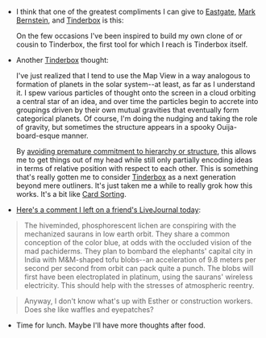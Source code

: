 * I think that one of the greatest compliments I can give to [Eastgate][eastgate], [Mark Bernstein][mark], and [Tinderbox][tinderbox] is this:  

  On the few occasions I've been inspired to build my own clone of or cousin to Tinderbox, the first tool for which I reach is Tinderbox itself. 
  
* Another [Tinderbox][tinderbox] thought:

  I've just realized that I tend to use the Map View in a way analogous to formation of planets in the solar system--at least, as far as I understand it.  I spew various particles of thought onto the screen in a cloud orbiting a central star of an idea, and over time the particles begin to accrete into groupings driven by their own mutual gravities that eventually form categorical planets.  Of course, I'm doing the nudging and taking the role of gravity, but sometimes the structure appears in a spooky Ouija-board-esque manner.
  
  By [avoiding premature commitment to hierarchy or structure][sort], this allows me to get things out of my head while still only partially encoding ideas in terms of relative position with respect to each other.  This is something that's really gotten me to consider [Tinderbox][tinderbox] as a next generation beyond mere outliners.  It's just taken me a while to really grok how this works.  It's a bit like [Card Sorting][sorting].

* [Here's a comment I left on a friend's LiveJournal today][lj]:

> The hiveminded, phosphorescent lichen are conspiring with the mechanized saurans in low earth orbit. They share a common conception of the color blue, at odds with the occluded vision of the mad pachiderms. They plan to bombard the elephants' capital city in India with M&#38;M-shaped tofu blobs--an acceleration of 9.8 meters per second per second from orbit can pack quite a punch. The blobs will first have been electroplated in platinum, using the saurans' wireless electricity. This should help with the stresses of atmospheric reentry.

> Anyway, I don't know what's up with Esther or construction workers. Does she like waffles and eyepatches?

* Time for lunch.  Maybe I'll have more thoughts after food.

[lj]: http://www.livejournal.com/users/general_jinjur/391464.html?thread=2107176#t2107176
[sorting]: http://www.boxesandarrows.com/archives/card_sorting_a_definitive_guide.php
[eastgate]: http://www.eastgate.com
[mark]: http://www.markbernstein.org
[tinderbox]: http://www.eastgate.com/Tinderbox
[sort]: http://www.eastgate.com/Tinderbox/sorting.html
